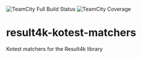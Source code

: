 ![TeamCity Full Build Status](https://img.shields.io/teamcity/build/s/Result4kKotestMatchers_Build?server=https%3A%2F%2Fmrbergin.beta.teamcity.com&style=for-the-badge)
![TeamCity Coverage](https://img.shields.io/teamcity/coverage/Result4kKotestMatchers_Build?server=https%3A%2F%2Fmrbergin.beta.teamcity.com)

# result4k-kotest-matchers
Kotest matchers for the Result4k library



